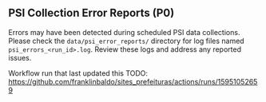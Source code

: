 ## PSI Collection Error Reports (P0)

Errors may have been detected during scheduled PSI data collections.
Please check the `data/psi_error_reports/` directory for log files named `psi_errors_<run_id>.log`.
Review these logs and address any reported issues.

Workflow run that last updated this TODO: https://github.com/franklinbaldo/sites_prefeituras/actions/runs/15951052659
